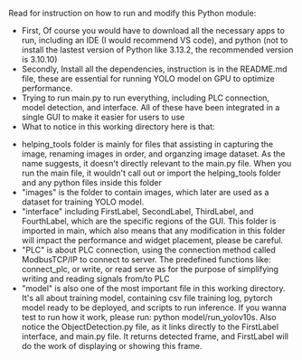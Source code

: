 Read for instruction on how to run and modify this Python module:
- First, Of course you would have to download all the necessary apps to run, including an IDE (I would recommend VS code), and python (not to install the lastest version of Python like 3.13.2, the recommended version is 3.10.10)
- Secondly, Install all the dependencies, instruction is in the README.md file, these are essential for running YOLO model on GPU to optimize performance.
- Trying to run main.py to run everything, including PLC connection, model detection, and interface. All of these have been integrated in a single GUI to make it easier for users to use
- What to notice in this working directory here is that:
+ helping_tools folder is mainly for files that assisting in capturing the image, renaming images in order, and organzing image dataset. As the name suggests, it doesn't directly relevant to the main.py file. When you run the main file, it wouldn't call out or import the helping_tools folder and any python files inside this folder
+ "images" is the folder to contain images, which later are used as a dataset for training YOLO model.
+ "interface" including FirstLabel, SecondLabel, ThirdLabel, and FourthLabel, which are the specific regions of the GUI. This folder is imported in main, which also means that any modification in this folder will impact the performance and widget placement, please be careful.
+ "PLC" is about PLC connection, using the connection method called ModbusTCP/IP to connect to server. The predefined functions like: connect_plc, or write, or read serve as for the purpose of simplifying writing and reading signals from/to PLC
+ "model" is also one of the most important file in this working directory. It's all about training model, containing csv file training log, pytorch model ready to be deployed, and scripts to run inference. If you wanna test to run how it work, please run: python model/run_yolov10s. Also notice the ObjectDetection.py file, as it links directly to the FirstLabel interface, and main.py file. It returns detected frame, and FirstLabel will do the work of displaying or showing this frame.
